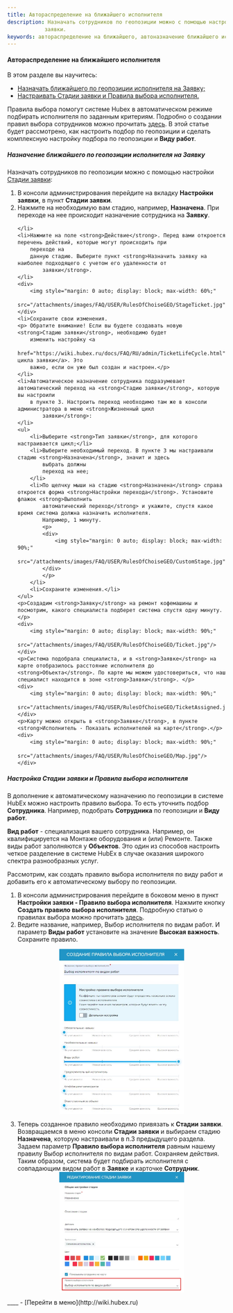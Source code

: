 ```yaml
---
title: Автораспределение на ближайшего исполнителя
description: Назначать сотрудников по геопозиции можно с помощью настройки Стадии заявки. В настрйоках Стадии заявки выберите в поле Действие пункт Назначить заявку на наиболее подходящего с учетом его удаленности от
            заявки.
keywords: автораспределение на ближайшего, автоназначение ближайшего исполнителя, автовыбор ближайшего исполнителя, правило выбора исполнителя, правила выбора, правило выбора, автоназначение исполнителя, правило автоназначения, hubex, хабекс, хубекс, хабикс
---
```


#### Автораспределение на ближайшего исполнителя
В этом разделе вы научитесь:
<html>
<meta charset="utf-8">

<ul>
    <li><a href="#rulesgeo">Назначать ближайшего по геопозиции исполнителя на Заявку;</a></li>
    <li><a href="#customrules">Настраивать Стадии заявки и Правила выбора исполнителя.</a></li>

</ul>
</html>
<body>
<p>Правила выбора помогут системе
    Hubex в автоматическом режиме подбирать исполнителя по заданным критериям. Подробно о создании правил выбора
    сотрудников можно прочитать <a href="https://wiki.hubex.ru/docs/FAQ/RU/admin/RulesOfChoice.html">здесь</a>. В этой
    статье будет рассмотрено, как настроить подбор по геопозиции и сделать комплексную настройку подбора по
    геопозиции и <strong>Виду работ</strong>.</p>

<h5 id="rulesgeo">Назначение ближайшего по геопозиции исполнителя на Заявку</h5>
<p>Назначать сотрудников по геопозиции можно с помощью настройки <a
        href="https://wiki.hubex.ru/docs/FAQ/RU/admin/StageType.html">Стадии заявки</a>:</p>
<ol>
    <li>В консоли администрирования перейдите на вкладку <strong>Настройки заявки</strong>, в пункт <strong>Стадии
        заявки</strong>.
    </li>
    <li>Нажмите на необходимую вам стадию, например, <strong>Назначена</strong>. При переходе на нее происходит
        назначение
        сотрудника на <strong>Заявку</strong>.
        
    </li>
    <li>Нажмите на поле <strong>Действие</strong>. Перед вами откроется перечень действий, которые могут происходить при
        переходе на
        данную стадию. Выберите пункт <strong>Назначить заявку на наиболее подходящего с учетом его удаленности от
            заявки</strong>.
    </li>
    <div>
        <img style="margin: 0 auto; display: block; max-width: 60%;"
             src="/attachments/images/FAQ/USER/RulesOfChoiseGEO/StageTicket.jpg"/>
    </div>
    <li>Сохраните свои изменения.
    <p> Обратите внимание! Если вы будете создавать новую <strong>Стадию заявки</strong>, необходимо будет
        изменить настройку <a
                href="https://wiki.hubex.ru/docs/FAQ/RU/admin/TicketLifeCycle.html">Жизненного цикла заявки</a>. Это
        важно, если он уже был создан и настроен.</p> 
    </li>
    <li>Автоматическое назначение сотрудника подразумевает автоматический переход на <strong>Стадию заявки</strong>, которую вы настроили
        в пункте 3. Настроить переход необходимо там же в консоли администратора в меню <strong>Жизненный цикл
            заявки</strong>:
    </li>
    <ul>
        <li>Выберите <strong>Тип заявки</strong>, для которого настраивается цикл;</li>
        <li>Выберите необходимый переход. В пункте 3 мы настраивали стадию <strong>Назначена</strong>, значит и здесь
            выбрать должны
            переход на нее;
        </li>
        <li>По щелчку мыши на стадию <strong>Назначена</strong> справа откроется форма <strong>Настройки перехода</strong>. Установите флажок <strong>Выполнить
            автоматический переход</strong> и укажите, спустя какое время система должна назначить исполнителя.
            Например, 1 минуту.
            <p>
            <div>
                <img style="margin: 0 auto; display: block; max-width: 90%;"
                     src="/attachments/images/FAQ/USER/RulesOfChoiseGEO/CustomStage.jpg"/>
            </div>
            </p>
        </li>
        <li>Сохраните изменения.</li>
    </ul>
    <p>Создадим <strong>Заявку</strong> на ремонт кофемашины и посмотрим, какого специалиста подберет система спустя одну минуту. </p>
    <div>
        <img style="margin: 0 auto; display: block; max-width: 90%;"
             src="/attachments/images/FAQ/USER/RulesOfChoiseGEO/Ticket.jpg"/>
    </div>
    <p>Система подобрала специалиста, и в <strong>Заявке</strong> на карте отобразилось расстояние исполнителя до <strong>Объекта</strong>. По карте мы можем удостовериться, что наш специалист находится в зоне <strong>Заявки</strong>. </p>
    <div>
        <img style="margin: 0 auto; display: block; max-width: 90%;"
             src="/attachments/images/FAQ/USER/RulesOfChoiseGEO/TicketAssigned.jpg"/>
    </div>
    <p>Карту можно открыть в <strong>Заявке</strong>, в пункте <strong>Исполнитель - Показать исполнителей на карте</strong>.</p>
    <div>
        <img style="margin: 0 auto; display: block; max-width: 90%;"
             src="/attachments/images/FAQ/USER/RulesOfChoiseGEO/Map.jpg"/>
    </div>
    
</ol>

<h5 id="customrules">Настройка Стадии заявки и Правила выбора исполнителя</h5>
<p>В дополнение к автоматическому назначению по геопозиции в системе HubEx можно настроить правило выбора. То есть
    уточнить подбор <strong>Сотрудника</strong>. Например, подобрать <strong>Сотрудника</strong> по геопозиции и <strong>Виду работ</strong>.</p>
<p><strong>Вид работ</strong> - специализация вашего сотрудника. Например, он квалифицируется на Монтаже оборудования и (или)
    Ремонте. Также виды работ заполняются у <strong>Объектов</strong>. Это один из способов настроить четкое разделение в системе HubEx в
    случае оказания широкого спектра разнообразных услуг.</p>
<p>Рассмотрим, как создать правило выбора исполнителя по виду
    работ и добавить его к автоматическому выбору по геопозиции.</p>
<ol>
    <li>В консоли администрирования перейдите в боковом меню в пункт <strong>Настройки заявки - Правило выбора исполнителя</strong>.
        Нажмите кнопку <strong>Создать правило выбора исполнителя</strong>. Подробную статью о правилах выбора можно прочитать <a
                href="https://wiki.hubex.ru/docs/FAQ/RU/admin/RulesOfChoice.html">здесь</a>.
    </li>
    <li>Ведите название, например, Выбор исполнителя по видам работ. И параметр <strong>Виды работ</strong> установите на значение <strong>Высокая
        важность</strong>. Сохраните правило.
    </li>
    <p>
    <div>
        <img style="margin: 0 auto; display: block; max-width: 60%;"
             src="/attachments/images/FAQ/USER/RulesOfChoiseGEO/RulesOfChoise.jpg"/>
    </div>
    </p>
    <li>Теперь созданное правило необходимо привязать к <strong>Стадии заявки</strong>. Возвращаемся в меню консоли <strong>Стадии заявки</strong> и
        выбираем
        стадию <strong>Назначена</strong>, которую настраивали в п.3 предыдущего раздела. Задаем параметр <strong>Правило выбора исполнителя</strong>
        равным нашему правилу Выбор исполнителя по видам работ. Сохраняем действия. Таким образом, система будет подбирать
        исполнителя
        с совпадающим видом работ в <strong>Заявке</strong> и карточке <strong>Сотрудник</strong>.
    </li>
    <div>
        <img style="margin: 0 auto; display: block; max-width: 60%;"
             src="/attachments/images/FAQ/USER/RulesOfChoiseGEO/StageTicket2.jpg"/>
    </div>
</ol>

</body>
____
- [Перейти в меню](http://wiki.hubex.ru)
